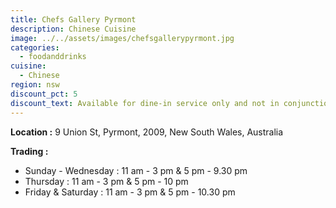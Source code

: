 ```yaml
---
title: Chefs Gallery Pyrmont
description: Chinese Cuisine
image: ../../assets/images/chefsgallerypyrmont.jpg
categories:
  - foodanddrinks
cuisine:
  - Chinese
region: nsw
discount_pct: 5
discount_text: Available for dine-in service only and not in conjunction with any other offer.
---
```


**Location :** 9 Union St, Pyrmont, 2009, New South Wales, Australia

**Trading :**

- Sunday - Wednesday : 11 am - 3 pm & 5 pm - 9.30 pm
- Thursday : 11 am - 3 pm & 5 pm - 10 pm
- Friday & Saturday : 11 am - 3 pm & 5 pm - 10.30 pm
